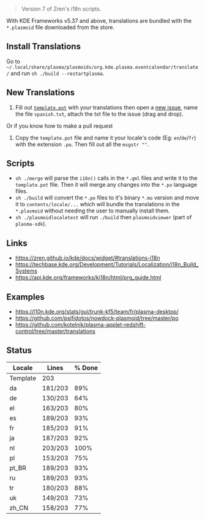 > Version 7 of Zren's i18n scripts.

With KDE Frameworks v5.37 and above, translations are bundled with the `*.plasmoid` file downloaded from the store.

## Install Translations

Go to `~/.local/share/plasma/plasmoids/org.kde.plasma.eventcalendar/translate/` and run `sh ./build --restartplasma`.

## New Translations

1. Fill out [`template.pot`](template.pot) with your translations then open a [new issue](https://github.com/Zren/plasma-applet-eventcalendar/issues/new), name the file `spanish.txt`, attach the txt file to the issue (drag and drop).

Or if you know how to make a pull request

1. Copy the `template.pot` file and name it your locale's code (Eg: `en`/`de`/`fr`) with the extension `.po`. Then fill out all the `msgstr ""`.

## Scripts

* `sh ./merge` will parse the `i18n()` calls in the `*.qml` files and write it to the `template.pot` file. Then it will merge any changes into the `*.po` language files.
* `sh ./build` will convert the `*.po` files to it's binary `*.mo` version and move it to `contents/locale/...` which will bundle the translations in the `*.plasmoid` without needing the user to manually install them.
* `sh ./plasmoidlocaletest` will run `./build` then `plasmoidviewer` (part of `plasma-sdk`).

## Links

* https://zren.github.io/kde/docs/widget/#translations-i18n
* https://techbase.kde.org/Development/Tutorials/Localization/i18n_Build_Systems
* https://api.kde.org/frameworks/ki18n/html/prg_guide.html

## Examples

* https://l10n.kde.org/stats/gui/trunk-kf5/team/fr/plasma-desktop/
* https://github.com/psifidotos/nowdock-plasmoid/tree/master/po
* https://github.com/kotelnik/plasma-applet-redshift-control/tree/master/translations

## Status
|  Locale  |  Lines  | % Done|
|----------|---------|-------|
| Template |     203 |       |
| da       | 181/203 |   89% |
| de       | 130/203 |   64% |
| el       | 163/203 |   80% |
| es       | 189/203 |   93% |
| fr       | 185/203 |   91% |
| ja       | 187/203 |   92% |
| nl       | 203/203 |  100% |
| pl       | 153/203 |   75% |
| pt_BR    | 189/203 |   93% |
| ru       | 189/203 |   93% |
| tr       | 180/203 |   88% |
| uk       | 149/203 |   73% |
| zh_CN    | 158/203 |   77% |
